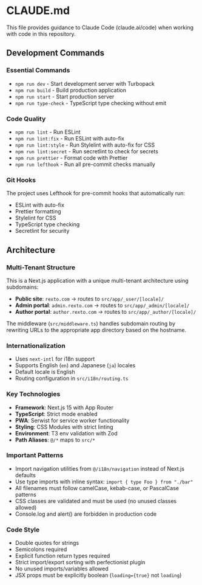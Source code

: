 # CLAUDE.md

This file provides guidance to Claude Code (claude.ai/code) when working with code in this repository.

## Development Commands

### Essential Commands

- `npm run dev` - Start development server with Turbopack
- `npm run build` - Build production application
- `npm run start` - Start production server
- `npm run type-check` - TypeScript type checking without emit

### Code Quality

- `npm run lint` - Run ESLint
- `npm run lint:fix` - Run ESLint with auto-fix
- `npm run lint:style` - Run Stylelint with auto-fix for CSS
- `npm run lint:secret` - Run secretlint to check for secrets
- `npm run prettier` - Format code with Prettier
- `npm run lefthook` - Run all pre-commit checks manually

### Git Hooks

The project uses Lefthook for pre-commit hooks that automatically run:

- ESLint with auto-fix
- Prettier formatting
- Stylelint for CSS
- TypeScript type checking
- Secretlint for security

## Architecture

### Multi-Tenant Structure

This is a Next.js application with a unique multi-tenant architecture using subdomains:

- **Public site**: `rexto.com` → routes to `src/app/_user/[locale]/`
- **Admin portal**: `admin.rexto.com` → routes to `src/app/_admin/[locale]/`
- **Author portal**: `author.rexto.com` → routes to `src/app/_author/[locale]/`

The middleware (`src/middleware.ts`) handles subdomain routing by rewriting URLs to the appropriate app directory based on the hostname.

### Internationalization

- Uses `next-intl` for i18n support
- Supports English (`en`) and Japanese (`ja`) locales
- Default locale is English
- Routing configuration in `src/i18n/routing.ts`

### Key Technologies

- **Framework**: Next.js 15 with App Router
- **TypeScript**: Strict mode enabled
- **PWA**: Serwist for service worker functionality
- **Styling**: CSS Modules with strict linting
- **Environment**: T3 env validation with Zod
- **Path Aliases**: `@/*` maps to `src/*`

### Important Patterns

- Import navigation utilities from `@/i18n/navigation` instead of Next.js defaults
- Use type imports with inline syntax: `import { type Foo } from "./bar"`
- All filenames must follow camelCase, kebab-case, or PascalCase patterns
- CSS classes are validated and must be used (no unused classes allowed)
- Console.log and alert() are forbidden in production code

### Code Style

- Double quotes for strings
- Semicolons required
- Explicit function return types required
- Strict import/export sorting with perfectionist plugin
- No unused imports/variables allowed
- JSX props must be explicitly boolean (`loading={true}` not `loading`)
